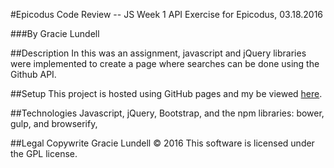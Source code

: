 #Epicodus Code Review -- JS Week 1
API Exercise for Epicodus, 03.18.2016

###By Gracie Lundell

##Description
In this was an assignment, javascript and jQuery libraries were implemented to create a page where searches can be done using the Github API.

##Setup
This project is hosted using GitHub pages and my be viewed [here](http://gracielundell.com/js-code-review-1-GithubAPI/).

##Technologies
Javascript, jQuery, Bootstrap, and the npm libraries: bower, gulp, and browserify, 

##Legal
Copywrite Gracie Lundell &copy; 2016 This software is licensed under the GPL license.
